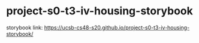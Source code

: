 # project-s0-t3-iv-housing-storybook



storybook link:
https://ucsb-cs48-s20.github.io/project-s0-t3-iv-housing-storybook/
